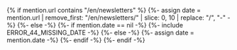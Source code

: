 {% if mention.url contains "/en/newsletters" %}
  {%- assign date = mention.url | remove_first: "/en/newsletters/" | slice: 0, 10 | replace: "/", "-" -%}
{%- else -%}
  {%- if mention.date == nil -%}
    {%- include ERROR_44_MISSING_DATE -%}
  {%- else -%}
    {%- assign date = mention.date -%}
  {%- endif -%}
{%- endif -%}
